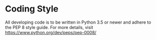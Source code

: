 # Coding Style

All developing code is to be written in Python 3.5 or newer and adhere to the PEP 8 style guide. For more details, visit https://www.python.org/dev/peps/pep-0008/ 
